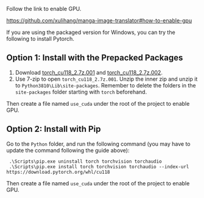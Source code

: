 Follow the link to enable GPU.

<https://github.com/xulihang/manga-image-translator#how-to-enable-gpu>


If you are using the packaged version for Windows, you can try the following to install Pytorch.

## Option 1: Install with the Prepacked Packages

1. Download [torch_cu118_2.7z.001](https://github.com/xulihang/manga-image-translator/releases/download/packages/torch_cu118_2.7z.001) and [torch_cu118_2.7z.002](https://github.com/xulihang/manga-image-translator/releases/download/packages/torch_cu118_2.7z.002).
2. Use 7-zip to open `torch_cu118_2.7z.001`. Unzip the inner zip and unzip it to `Python3810\Lib\site-packages`. Remember to delete the folders in the `site-packages` folder starting with `torch` beforehand.

Then create a file named `use_cuda` under the root of the project to enable GPU.

## Option 2: Install with Pip

Go to the `Python` folder, and run the following command (you may have to update the command following the guide above):

   ```
    .\Scripts\pip.exe uninstall torch torchvision torchaudio
    .\Scripts\pip.exe install torch torchvision torchaudio --index-url https://download.pytorch.org/whl/cu118
   ```

Then create a file named `use_cuda` under the root of the project to enable GPU.
